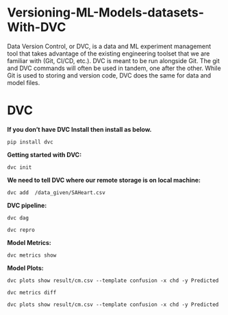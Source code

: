 # Versioning-ML-Models-datasets-With-DVC

Data Version Control, or DVC, is a data and ML experiment management tool that takes advantage of the existing engineering toolset that we are familiar with (Git, CI/CD, etc.). DVC is meant to be run alongside Git. The git and DVC commands will often be used in tandem, one after the other. While Git is used to storing and version code, DVC does the same for data and model files.


# DVC

**If you don’t have DVC Install then install as below.**
```
pip install dvc
```

**Getting started with DVC:**

```
dvc init
```

**We need to tell DVC where our remote storage is on local machine:**

```
dvc add  /data_given/SAHeart.csv
```

**DVC pipeline:**

```
dvc dag
```

```
dvc repro
```
**Model Metrics:**

```
dvc metrics show
```

**Model Plots:**
```
dvc plots show result/cm.csv --template confusion -x chd -y Predicted
```

```
dvc metrics diff
```

```
dvc plots show result/cm.csv --template confusion -x chd -y Predicted
```